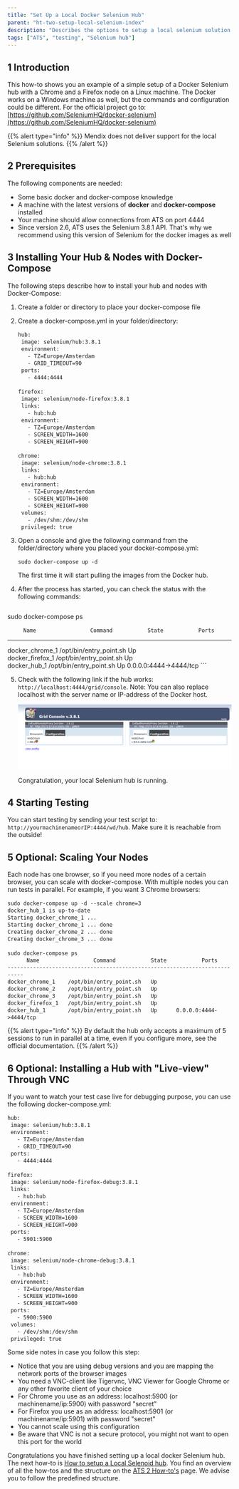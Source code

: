 ```yaml
---
title: "Set Up a Local Docker Selenium Hub"
parent: "ht-two-setup-local-selenium-index"
description: "Describes the options to setup a local selenium solution."
tags: ["ATS", "testing", "Selenium hub"]
---
```


## 1 Introduction

This how-to shows you an example of a simple setup of a Docker Selenium hub with a Chrome and a Firefox node on a Linux machine. The Docker works on a Windows machine as well, but the commands and configuration could be different. For the official project go to: [https://github.com/SeleniumHQ/docker-selenium](https://github.com/SeleniumHQ/docker-selenium)

{{% alert type="info" %}}
Mendix does not deliver support for the local Selenium solutions. 
{{% /alert %}}

## 2 Prerequisites

The following components are needed:

* Some basic docker and docker-compose knowledge
* A machine with the latest versions of **docker** and **docker-compose** installed
* Your machine should allow connections from ATS on port 4444
* Since version 2.6, ATS uses the Selenium 3.8.1 API. That's why we recommend using this version of Selenium for the docker images as well

## 3 Installing Your Hub & Nodes with Docker-Compose

The following steps describe how to install your hub and nodes with Docker-Compose:

1. Create a folder or directory to place your docker-compose file
2.  Create a docker-compose.yml in your folder/directory: 

	```
	hub: 
	 image: selenium/hub:3.8.1
	 environment:
       - TZ=Europe/Amsterdam
       - GRID_TIMEOUT=90
     ports:
       - 4444:4444
    
    firefox:
     image: selenium/node-firefox:3.8.1
     links:
       - hub:hub
     environment:
       - TZ=Europe/Amsterdam
       - SCREEN_WIDTH=1600
       - SCREEN_HEIGHT=900
    
    chrome:
     image: selenium/node-chrome:3.8.1
     links:
       - hub:hub
     environment:
       - TZ=Europe/Amsterdam
       - SCREEN_WIDTH=1600
       - SCREEN_HEIGHT=900
     volumes:
       - /dev/shm:/dev/shm
     privileged: true
	```

3.  Open a console and give the following command from the folder/directory where you placed your docker-compose.yml:

	```
	sudo docker-compose up -d
	```

	The first time it will start pulling the images from the Docker hub.

4.  After the process has started, you can check the status with the following commands:

	```
   sudo docker-compose ps

         Name                 Command           State           Ports         
   ---------------------------------------------------------------------------
   docker_chrome_1    /opt/bin/entry_point.sh   Up                            
   docker_firefox_1   /opt/bin/entry_point.sh   Up                            
   docker_hub_1       /opt/bin/entry_point.sh   Up      0.0.0.0:4444->4444/tcp
	```

5.  Check with the following link if the hub works: `http://localhost:4444/grid/console`. Note: You can also replace localhost with the server name or IP-address of the Docker host.

	![](attachments/ht-two-setup-local-selenium-index/ht-two-setup-local-docker-selenium-hub/docker_grid.png)

	Congratulation, your local Selenium hub is running.

## 4 Starting Testing

You can start testing by sending your test script to: `http://yourmachinenameorIP:4444/wd/hub`. Make sure it is reachable from the outside!

## 5 Optional: Scaling Your Nodes

Each node has one browser, so if you need more nodes of a certain browser, you can scale with docker-compose. With multiple nodes you can run tests in parallel. For example, if you want 3 Chrome browsers:

   ```
   sudo docker-compose up -d --scale chrome=3
   docker_hub_1 is up-to-date
   Starting docker_chrome_1 ... 
   Starting docker_chrome_1 ... done
   Creating docker_chrome_2 ... done
   Creating docker_chrome_3 ... done

   sudo docker-compose ps
         Name                 Command           State           Ports         
   ---------------------------------------------------------------------------
   docker_chrome_1    /opt/bin/entry_point.sh   Up                            
   docker_chrome_2    /opt/bin/entry_point.sh   Up                            
   docker_chrome_3    /opt/bin/entry_point.sh   Up                            
   docker_firefox_1   /opt/bin/entry_point.sh   Up                            
   docker_hub_1       /opt/bin/entry_point.sh   Up      0.0.0.0:4444->4444/tcp
   ```

{{% alert type="info" %}}
By default the hub only accepts a maximum of 5 sessions to run in parallel at a time, even if you configure more, see the official documentation.
{{% /alert %}}

## 6 Optional: Installing a Hub with "Live-view" Through VNC

If you want to watch your test case live for debugging purpose, you can use the following docker-compose.yml:

    hub: 
     image: selenium/hub:3.8.1
     environment:
       - TZ=Europe/Amsterdam
       - GRID_TIMEOUT=90
     ports:
       - 4444:4444
    
    firefox:
     image: selenium/node-firefox-debug:3.8.1
     links:
       - hub:hub
     environment:
       - TZ=Europe/Amsterdam
       - SCREEN_WIDTH=1600
       - SCREEN_HEIGHT=900
     ports:
       - 5901:5900
    
    chrome:
     image: selenium/node-chrome-debug:3.8.1
     links:
       - hub:hub
     environment:
       - TZ=Europe/Amsterdam
       - SCREEN_WIDTH=1600
       - SCREEN_HEIGHT=900
     ports:
       - 5900:5900
     volumes:
       - /dev/shm:/dev/shm
     privileged: true

Some side notes in case you follow this step:

* Notice that you are using debug versions and you are mapping the network ports of the browser images 
* You need a VNC-client like Tigervnc, VNC Viewer for Google Chrome or any other favorite client of your choice
* For Chrome you use as an address: localhost:5900 (or machinename/ip:5900) with password "secret"
* For Firefox you use as an address: localhost:5901 (or machinename/ip:5901) with password "secret"
* You cannot scale using this configuration
* Be aware that VNC is not a secure protocol, you might not want to open this port for the world

Congratulations you have finished setting up a local docker Selenium hub. The next how-to is [How to setup a Local Selenoid hub](ht-two-setup-local-selenoid-hub). You find an overview of all the how-tos and the structure on the [ATS 2 How-to's](ht-two) page. We advise you to follow the predefined structure.
